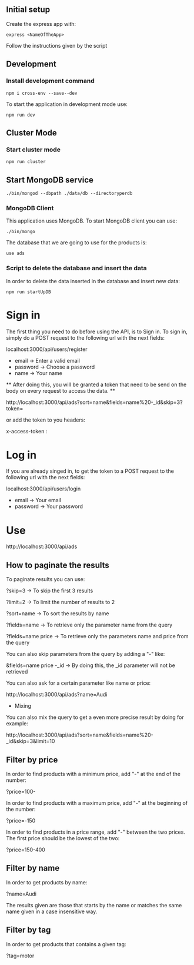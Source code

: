 ## Initial setup

Create the express app with:

```shell
express <NameOfTheApp>
```

Follow the instructions given by the script


## Development

### Install development command

```shell
npm i cross-env --save--dev
```

To start the application in development mode use:

```shell
npm run dev
```

## Cluster Mode

### Start cluster mode

```shell
npm run cluster
```


## Start MongoDB service

```shell
./bin/mongod --dbpath ./data/db --directoryperdb
```

### MongoDB Client

This application uses MongoDB. To start MongoDB client you can use:

```shell
./bin/mongo
```

The database that we are going to use for the products is:

```shell
use ads
```

### Script to delete the database and insert the data

In order to delete the data inserted in the database and insert new data:

```shell
npm run startUpDB
```

# Sign in

The first thing you need to do before using the API, is to Sign in.
To sign in, simply do a POST request to the following url with the next fields:

localhost:3000/api/users/register

* email -> Enter a valid email
* password -> Choose a password
* name -> Your name

** After doing this, you will be granted a token that need to be send on the body on every request to access the data. **

http://localhost:3000/api/ads?sort=name&fields=name%20-_id&skip=3?token=<YOURTOKEN>

or add the token to you headers:

x-access-token : <YOURTOKEN>


# Log in

If you are already singed in, to get the token to a POST request to the following url with the next fields:

localhost:3000/api/users/login

* email -> Your email
* password -> Your password


# Use
 
http://localhost:3000/api/ads

## How to paginate the results

To paginate results you can use:

?skip=3 -> To skip the first 3 results

?limit=2 -> To limit the number of results to 2

?sort=name -> To sort the results by name

?fields=name -> To retrieve only the parameter name from the query

?fields=name price -> To retrieve only the parameters name and price from the query

You can also skip parameters from the query by adding a "-" like:

&fields=name price -_id -> By doing this, the _id parameter will not be retrieved

You can also ask for a certain parameter like name or price:

http://localhost:3000/api/ads?name=Audi

* Mixing

You can also mix the query to get a even more precise result by doing for example:

http://localhost:3000/api/ads?sort=name&fields=name%20-_id&skip=3&limit=10

## Filter by price

In order to find products with a minimum price, add "-" at the end of the number:

?price=100-

In order to find products with a maximum price, add "-" at the beginning of the number:

?price=-150

In order to find products in a price range, add "-" between the two prices. The first price should be the lowest of the two:

?price=150-400

## Filter by name

In order to get products by name:

?name=Audi

The results given are those that starts by the name or matches the same name given in a case insensitive way.

## Filter by tag

In order to get products that contains a given tag:

?tag=motor